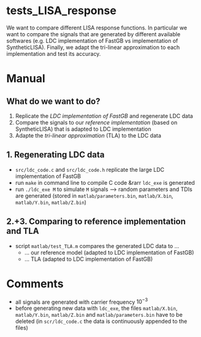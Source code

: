 # tests_LISA_response
We want to compare different LISA response functions. In particular we want to compare the signals that are generated by different available softwares (e.g. LDC implementation of FastGB vs implementation of SyntheticLISA). Finally, we adapt the tri-linear approximation to each implementation and test its accuracy.

# Manual
## What do we want to do?

1. Replicate the _LDC implementation of FastGB_ and regenerate LDC data
2. Compare the signals to our _reference implementation_ (based on SyntheticLISA) that is adapted to LDC implementation
3. Adapte the _tri-linear approximation_ (TLA) to the LDC data

## 1. Regenerating LDC data

- `src/ldc_code.c` and `src/ldc_code.h` replicate the large LDC implementation of FastGB
- run `make` in command line to compile C code &rarr `ldc_exe` is generated
- run `./ldc_exe M` to simulate `M` signals --> random parameters and TDIs are generated (stored in `matlab/parameters.bin`, `matlab/X.bin`, `matlab/Y.bin`, `matlab/Z.bin`)

## 2.+3. Comparing to reference implementation and TLA

- script `matlab/test_TLA.m` compares the generated LDC data to ...
  - ... our reference model (adapted to LDC implementation of FastGB)
  - ... TLA (adapted to LDC implementation of FastGB)

# Comments

- all signals are generated with carrier frequency $10^{-3}$
- before generating new data with `ldc_exe`, the files `matlab/X.bin`, `matlab/Y.bin`, `matlab/Z.bin` and `matlab/parameters.bin` have to be deleted (in `scr/ldc_code.c` the data is continuously appended to the files)
